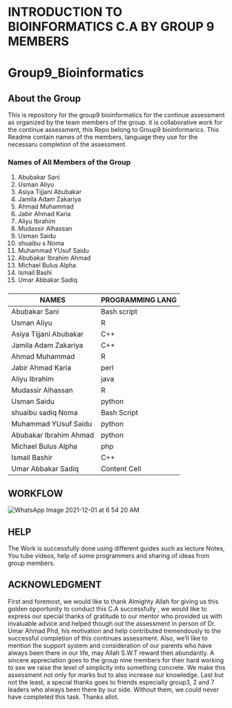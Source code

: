 # INTRODUCTION TO BIOINFORMATICS C.A BY GROUP 9 MEMBERS


# Group9_Bioinformatics 





## About the Group 
This is repository for the group9 bioinformatics for the continue assessment as organized by the team members of the group. it is collaborative work for the continue assessment, this Repo belong to Group9 bioinformarics. This Readme contain names of the members, language they use for the necessaru completion of the assessment.  







### Names of All Members of the Group

1. Abubakar Sani
2. Usman Aliyu
3. Asiya Tijjani Abubakar
4. Jamila Adam Zakariya
5. Ahmad Muhammad
6. Jabir Ahmad Karia
7. Aliyu Ibrahim
8. Mudassir Alhassan
9. Usman Saidu
10. shuaibu s Noma
11. Muhammad YUsuf Saidu
12. Abubakar Ibrahim Ahmad
13. Michael Bulus Alpha
14. Ismail Bashi
15. Umar Abbakar Sadiq




###            

| NAMES                  |PROGRAMMING LANG|
| ---------------------- | -------------  |
| Abubakar Sani          | Bash  script|
| Usman Aliyu            | R           |
| Asiya Tijjani Abubakar |C++   |
| Jamila Adam Zakariya    | C++  |
| Ahmad Muhammad          | R  |
|Jabir Ahmad Karia        | perl  |
| Aliyu Ibrahim           | java  |
| Mudassir Alhassan       | R  |
|  Usman Saidu            | python  |
| shuaibu sadiq Noma      | Bash Script  |
| Muhammad YUsuf Saidu    | python |
| Abubakar Ibrahim Ahmad   | python |
| Michael Bulus Alpha     | php |
| Ismail Bashir            | C++  |
| Umar Abbakar Sadiq      | Content Cell  |




## WORKFLOW



![WhatsApp Image 2021-12-01 at 6 54 20 AM](https://user-images.githubusercontent.com/95075715/144183999-8bf6ddba-b669-450e-9b5e-aa59862a9db6.jpeg)

## HELP

The Work is successfully done using different guides such as lecture Notes, You tube videos, help of some programmers and sharing of ideas from group members.


## ACKNOWLEDGMENT
First and foremost,  we would like to thank Almighty Allah for giving us this golden opportunity to conduct this C.A successfully , we would like to express our special thanks of gratitude to our mentor who provided us with invaluable advice and helped though out the assessment in person of Dr. Umar Ahmad Phd, his motivation and help contributed tremendously to the successful completion of this continues assessment.
Also, we’ll like to mention the support system and consideration of our parents who have always been there in our life, may Allah S.W.T reward then abundantly.
A sincere appreciation goes to the group nine members for their hard working to see we raise the level of simplicity into something concrete.
We make this assessment not only for marks but to also increase our knowledge.
Last but not the least, a special thanks goes to friends especially group3, 2 and 7 leaders who always been there by our side.
Without them, we could never have completed this task.
Thanks allot.









